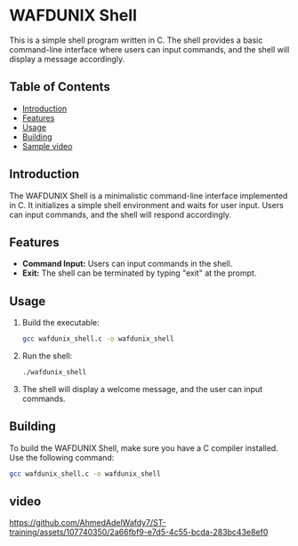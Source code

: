 # WAFDUNIX Shell

This is a simple shell program written in C. The shell provides a basic command-line interface where users can input commands, and the shell will display a message accordingly.

## Table of Contents

- [Introduction](#introduction)
- [Features](#features)
- [Usage](#usage)
- [Building](#building)
- [Sample video](#video)

## Introduction

The WAFDUNIX Shell is a minimalistic command-line interface implemented in C. It initializes a simple shell environment and waits for user input. Users can input commands, and the shell will respond accordingly.

## Features

- **Command Input:** Users can input commands in the shell.
- **Exit:** The shell can be terminated by typing "exit" at the prompt.

## Usage


1. Build the executable:

    ```bash
    gcc wafdunix_shell.c -o wafdunix_shell
    ```

2. Run the shell:

    ```bash
    ./wafdunix_shell
    ```

3. The shell will display a welcome message, and the user can input commands.

## Building

To build the WAFDUNIX Shell, make sure you have a C compiler installed. Use the following command:

```bash
gcc wafdunix_shell.c -o wafdunix_shell
```

## video

https://github.com/AhmedAdelWafdy7/ST-training/assets/107740350/2a66fbf9-e7d5-4c55-bcda-283bc43e8ef0
